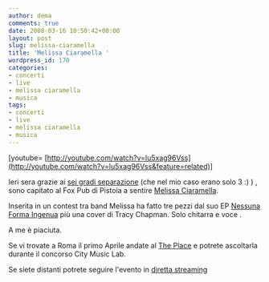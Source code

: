 ```yaml
---
author: dema
comments: true
date: 2008-03-16 10:50:42+00:00
layout: post
slug: melissa-ciaramella
title: 'Melissa Ciaramella '
wordpress_id: 170
categories:
- concerti
- live
- melissa ciaramella
- musica
tags:
- concerti
- live
- melissa ciaramella
- musica
---
```


[youtube= [http://youtube.com/watch?v=lu5xag96Vss](http://youtube.com/watch?v=lu5xag96Vss&feature=related)]

Ieri sera grazie ai [sei gradi separazione](http://it.wikipedia.org/wiki/Sei_gradi_di_separazione_(sociologia)) (che nel mio caso erano solo 3 :) ) , sono capitato al Fox Pub di Pistoia a sentire [Melissa Ciaramella](http://www.myspace.com/MELISSACIARAMELLA).

Inserita in un contest tra band Melissa ha fatto tre pezzi dal suo EP [Nessuna Forma Ingenua](http://www.lastfm.it/music/Melissa+Ciaramella) più una cover di Tracy Chapman. Solo chitarra e voce .

A me è piaciuta.

Se vi trovate a Roma il primo Aprile andate al [The Place](http://www.theplace.it/site/) e potrete ascoltarla durante il concorso City Music Lab.

Se siete distanti potrete seguire l'evento in [diretta streaming](http://www.theplace.it/webtv/registrazione_passouno.php?e2=1)
